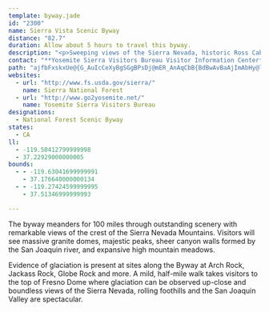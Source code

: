 ```yaml
---
template: byway.jade
id: "2300"
name: Sierra Vista Scenic Byway
distance: "82.7"
duration: Allow about 5 hours to travel this byway.
description: "<p>Sweeping views of the Sierra Nevada, historic Ross Cabin, geologic features such as Fuller Buttes, Balloon Dome and Globe Rock, estuaries at Jackass Meadow, access to the John Muir and Ansel Adams wilderness areas, the cultural values experienced at the Sierra Mono Indian Museum; all on a 90 mile loop just outside Yosemite National Park. Add a side trip to the exact geographic center of California or Nelder Grove of Giant Sequoias. Welcome to the Sierra Vista Scenic Byway.</p>"
contact: "**Yosemite Sierra Visitors Bureau Visitor Information Center**  \n 559-683-4636  \n [Send E-mail](mailto:ysvb@yosemitethisyear.com )  \n\n"
path: "ajfbFxskxUe@{G_AuIcCeXyBgSGgBPsDj@mER_AnAqCbB{BdBwAvBaAjImAbHy@lACrC\\rCFlFIrFeAvEsBpGeAn@e@bAsAlJuU~@uEXs@~@sAnAk@pAYlCEtAY|AKjGkCp@OvD@~@Mn@YtNgNfD{DpCmEhGoL~AwBrBgBn@Yh@QzCGzBk@vCgA`A_AtCmEfA}@|ViGnCSdC?|CKvHoLfDsD~@s@f@kBPeEDiDs@gEDWXa@bBEhBLnBx@^Gv@c@hB{AdB_@jD~Ad@SReBDgGnAmCl@mFxAgGj@kAr@s@bD_B\\g@t@eEXu@Xo@^[n@c@`HAPK^{@X}BpBgF^aBnAmIDaBKsAHo@n@wB~B_M\\a@nAQbEmExA_DpAmBRmASaEeAsCKkBgB_FgEmBm@Ka@[EeAReDIa@oBuGs@e@u@gAy@IsBvAyBz@mA~Ae@Xo@BWOUm@?_@`@{AP_BEqAYy@oAsA}@g@m@M{CUYIgD_C}@E_Bd@o@EKMIWDa@N]|@y@z@gBHy@NQR?ZPRd@bAxAdAd@r@@x@KbBeAZULe@d@_Dh@aBYkAsDmCo@q@qCmDe@_Ai@}EYi@o@s@_@sAOkACgAN_AH{AEk@e@gB}CgDcAWy@eAOm@EeAC_AHyAUm@}AaAIQK_@OyB_@eAw@a@iDDiAZcBjAYdAE`CKx@Yp@_@r@qDxE}@Ro@CoD}@yAKiCZmBb@gAOiFuB}@k@mEa@a@Kw@a@kCsFc@c@sBe@uJgAo@{@Qo@DqFSq@[m@YW}EuCmAeBUk@s@yCaAiFm@eFIuKmCuHcB_Dk@q@mDwL}BeDwEmB_BeAe@y@aLw^YyATuEIy@iA{EUwEEs[_A{MgBuO_AyD}A{@YWUa@s@uLUeAe@eA}@s@{F_DiBsAcCuHsA_MG}BhBcHH}@V{QF_PTiAnCgGlAwBdBaB`AsAZcA\\gD@gB[sBYw@gF{Gg@u@Mq@CyALsCzBcPBm@Y}Aq@_C}@cB_BqBcAYwBYcAD}FjCeAt@}E~EwAf@uC^cAdAo@`CiAxCyBpDw@l@k@RyAJeI_Co@?u@PgBbAgEbDeA`@i@v@Qh@m@~Ei@~@gBlBeC~Ac@f@{@~BsA~EmAtAe@DqBrA_AvAuCfCc@rBiAjAu@XyAMi@Qg@_@{AqBs@_@yBUyA?m@D_@RyBrB_Af@sAb@yARmDJ_@CsC{@gIeGcAgAcCmEcEeE}B{CgBgBkA_B_AmBcAeE_@uDAkAd@yDDw@W}Do@yEA}ADyAhAcOCgB[uCu@cBcAoAwBwAmBgAoBw@o@MoA`@o@j@g@fAQbAi@bEo@nASNu@Vc@@qHOiE]c@Ho@f@o@~A?lAI^Yf@s@d@eArBe@\\cBXg@l@aAxBsBhB_@tAD`@b@tAIt@i@^_@Cs@[yHIs@d@}BvBo@`Ai@xAc@Xe@J]Ii@u@eBmGCsAKS_Ck@Sg@Mu@AiDa@YaAwAIyC_@cAyAyBcAwBcAdDkAlAs@dDOrBORk@Xu@x@W~@SlBHd@n@x@xApAh@|CHbBSrB?XlAlC@l@QfB]p@{LFi@HcAz@[?cAa@SFa@d@]Lo@AmAcAk@Di@Ry@jAOdBi@jAeAh@yBH}@YiBiBcF{@cA_Aw@_DKGoAM_BLYM]yB_@q@yFPs@Is@u@{@sCgBsHU[o@]}@Ee@\\IRo@hFMNy@RiCbE_AnB_@|By@p@yBr@Y\\ITHr@x@bCCTQ\\}AY_CsAd@sIEaEc@mASOa@EqCj@o@BiBe@sALc@Xa@dAy@`AmEh@}AzAu@Z}@t@e@xALpEWbCU`AmA`DS~Bg@vBSLOQDoL[g@SKSDk@r@}BtFi@bA_@FgBAkBf@c@d@eAnCyAfCc@VgBJq@d@o@nAa@dDuCrGiAfAcCd@o@MiAq@y@Wi@?mCnAgDh@yBbCcAf@eA\\gFpEsEAcBa@Si@Em@Ae@Jg@n@y@~@e@|@Sz@e@l@gBvBsAN_@NkAYeDPm@r@s@\\m@Zw@XuDdAyB\\sCDeBY{DUs@}D_EUm@BwAfB{Hf@sAXW~Bu@bAsC^s@vCqBd@y@Nm@b@mCtAgG\\kAd@aAX}AYuCXeJ?uDIgBY_@o@c@}FiAm@LsDdCiCzDIp@BhBIx@i@lAsDdGYv@SxAAlCOn@qAbC_EzE_AfCMGi@yB_AkBuAyAIkAYg@_@[{AUwA\\_@ZWb@UrA_AfDo@`AsAp@gBXqJl@uCJy@M_Ay@]y@A]dA}CDo@ViFMaDBq@Dk@r@_CT}A@cCQmBc@{@e@]{ASgC?aE^i@j@i@zAAdBTlAA^a@dA[^sB`BaFxBiCx@O\\M~@k@lC_@`@cAXsFSs@Vo@zAEfAdB~H?lAU^YVi@FiCCg@PSVQd@IzAU`B_@|@[P_JR_@`@q@lC}@fBMj@\\jBtClCj@t@Jn@IzBOl@SRu@ZYX]bBAd@^bCKfA_@fAw@d@e@t@CxEoArDOxBIdEK`Am@~@qFlFa@lAYXoAXy@_@g@s@UyAJo@Ak@Kk@o@gA{@?oB~@sA?U_@Uw@MmCWoAc@y@g@i@k@Ui@Ke@@i@PsAfAy@^_APy@Si@e@gC_E[Ys@G}A^u@t@_BbCs@t@mD`BiBb@s@?_A_@sDyDi@S]CaAVoA~@a@x@Kr@E~@HzIM~BSd@QZ_@RgBd@i@b@[r@gAbD{@bAYj@Sb@e@|Co@jA}Dt@UPeE`IyE`IeAfDS~Be@jA_PjQaGdAy@dAQx@WlEKn@_@v@}ExAgAr@y@VeAe@uBeDw@q@}CoAyCeBiAMoBwBs@Yi@?m@Ve@tAaB~H]d@YPiAEgEeBcBe@e@Fs@j@oBl@m@x@{A|Dm@hE?r@Rr@bBpDIr@Sj@e@Zi@HgHiC}CgB}Bu@o@I_AP}DdBcCxAiB`CcBpAiDz@cA|@c@`Ec@p@g@L}@Ko@m@IqBNaCEeBOkAg@aAaBgAqFkCoAEaAj@Wr@GVFt@z@pCBr@I~@QZ}@\\cAIsCu@sE_@YSiDyEiAg@uDEq@XiAtAo@xA]xB\\lHQfC[dAi@l@_Ad@aEl@k@t@e@hCWh@QRq@Lw@KwByBcAMiAJuBlAgB^e@Ci@Yo@y@i@{BEeBhCaFTy@?s@E_@cD{JmAsC[mACeA|BmKhAiDrA}@bB_@hAm@n@y@N_@@qAWaCo@gAa@_@cEmBoAiBI{BBy@b@sAj@q@bAs@dMGrEMjAi@h@a@f@s@XiARuA?wBWaE_@aFUsA]m@{@y@sAs@y@s@yByCi@WqIaA}Ak@a@m@SmE}AyC_CmFyA}BqAm@k@MsFEw@QeCwCw@]iFRaHoAsFOmBmAUy@@kAf@_AfHcDhCyBdAwEr@o@v@]~CdAv@SpAs@xCy@|@e@r@y@hC{Dd@WbAGdCs@l@_HH_Jm@{AoAyAiAYy@@iRnAyAQ}DkCcA[cGOu@OuKsHwDgD{@kAwBoFoAkAiCqAmDmA}AEiCNiBQmAy@kMkEuAiAc@uAoAaCgDyDiDoCs@QwHdBoLxBuBPsACqG{@yWyEkJsAkM?wBs@{AcA}@{A_@}AOmA?aADs@lCgNTyBBsCSmDiAyJyAwDy@}@eKgAo@SmDcCuDgA}AmAc@m@c@yC_A_AsAa@wJ_ByAe@_@q@KyBx@uDCsAMm@q@uAsCoDw@w@cDaBqI_D[u@Ik@EaANwCCmA_ByD_AyCo@e@kC_@eB{@Q_BCeANuA@qBLaAh@}@t@[vBE`MlA~@_@h@eAHgAOkAsDiHcAsAoAyBm@mBo@qHe@{A}AeB}@uAO_AB_ANk@R_@n@g@^Ex@D~Bl@bAm@n@_ArAgDxAsAx@iBNo@BwAg@{EA_AD{@d@sAhCiFRsADuAYuH?kBy@_FuAyDmHwMiBeCcAy@_BYqAPq@^iAJc@?y@Y_AcAgBuCy@cAmE{DiAyAa@qASuBNiPOgDo@sGCaEe@mD_@q@{I{JoAqCSiAc@iAu@{C[k@i@a@aA]aAo@w@q@y@qAYiA{BiCU{@I_ADyCMaBq@mBiAkA_Bs@aB]}AO_A?_BZuAx@cAb@iATmE\\yBf@cB|@iAz@yA~AsLzGkC`AaGv@iA^mDfBkLlHcVlJkEx@qBLe@EiFuAm@Wg@_@}CuCsGsKqAgA_HeDaI{EwFgCs@i@}E{EyBmAiBc@uJwAk@UmC_BaH{Gm@Ki@Na@r@_@fAe@rCSd@s@r@aEpCo@r@cCbGsAxG{@zBo@b@{I~AULcCrCo@Zm@JeB?w@_@UaAIsAOm@_D_G}@y@e@MiAEs@FcGxAs@FwAMQKo@}@o@W]?sBw@_G}E_FwCuEyD]Oy@I_Ab@c@n@QpA}BbIsCvEaDtGqAxBs@v@o@N{DJiDGeKXa@Tc@b@s@jAk@hAgErKI^UxHOlAg@lA{@R}DkAiBMiCJkIMi@H[j@ZdDRxCV~@R`CIdCu@tFI`BH\\TZh@\\l@JtAx@\\t@NfCYv@w@j@uAZcBPyA?_Aj@mEtFUj@Ix@DjAv@tE\\fINzIEpBIfAkCzEmCjDYlAMhDFvEI~As@nB[jE^tALvAZfAn@|@Tx@LlA?~@Sz@E~CNtDi@zTOxAgCrEsEpNK|BFtBl@xArBvCrArA~AlChArArAfCrAxDrDfJhDfLxCpSR|@n@zAr@pAvGbIvElHhEzHx@r@rD~@^l@`ExKpAfFRtBE~Gi@`EEpAp@tIF~CTrA^fDD`CR|A|BnDn@vAD`BUvDcA`DsBlCiAfDyA~BoAlDE~@VhCFpFNrANjDz@lDXfBAPwChGsC`HmAxDe@~Be@`ASxAyBxEi@tCu@|BDlBr@zDdClHIlB_B~GSz@Aj@Dl@^r@hAdAXjAElBw@fEBj@Rl@x@lBCr@O|Au@`A{F~Au@Xc@^UxA?`@Jp@v@~@d@\\hAT|D`BnAxAXpBmA`GkBtPOp@YZcNYg@f@YjA}AdEMz@Vp@Tj@rArBbFlHrBnExDfGf@vATlAIdAOb@Jh@jJfGpClAzJxCvH`D~GrDR^Ax@i@tDg@|BHdAx@`AnBrAvAdDnBEn@k@|@e@~@ExB\\bAgATq@\\KH^@~@KlBT`CnC~KxAfFpAnDbJ`SPdAPnPJp@lArB`EfAnCSvA_@nAr@T?NSl@cCx@cAnA_@rAXxChCz@rBf@pBxDxArEtAzEnCrX|UfBxBb@r@Zz@Hv@GxBOf@kBlBwD~Em@`BLzAvAvBpA`E|BdB`@x@LdBUd@s@`@}A`@UAYEYYo@mA_@YUEy@J_Ar@cAf@yB\\}@E_@Li@d@c@xABxCSfB_@d@a@RaAPyFKi@EqD}@i@VQ`@I|Ad@zA`F~I~A~BvA`AtBd@`CJnG_@fAe@nDw@rADzBMtCJn@PlCfBxDhAlBhAr@l@bCxDr@fBz@zCnIbSLdA_@fE?pAvBxGXTd@JtA?xJmBj@G`BT~QnKt@V|CdCfKnGhBbB|A|C^dBTp@dL`JjEhC~@~@n@pA@xA\\`ApGrGt@jGX`@lBdA~CfEhArCbBlJTRR@fDOxCt@xAMx@l@dCzG`DpFbAlCVlBKxAYlAA\\z@rB|@fAvGfBrAfBtApFlCtEr@f@nAPlCS`@Lr@x@r@jCJLnDxClInFbDjDtAjAvDlAnAD\\LjA~AbAz@lFp@lBD~C`Fb@d@|FxEfDfBj@~BjBnDb@vAl@p@|EzBpFfB|Dj@fGrAbD^|FSn@DpFhIdB`B|BxAnAjAr@dAbAfF`@~@b@DXRBr@MjCd@t@jDvArF`AzFD`Af@pAjBnA`Dr@v@fJzFbDPlBd@xERbA]^b@d@E~@~@tGbMrCxGxElGvFzD|DxDfDlA|F~CzAPb@h@XhBb@hHi@dDwAnEi@fA{AxGUvCPfC\\hAvC\\jBe@nABb@NlBdB^^@l@e@jBHtA|@d@bEpD~A`Cd@vB`@TZL^ArEsBfCKt@j@~@~AfB`AlErAnCfAl@H~CfAbCd@d@Vv@`AXlADpA_@~AElBNr@PhCKpBD`AJb@p@`@b@G\\c@hAOrAe@XY\\mAz@mGb@QrAQ~BHnAo@f@}@ZwDYuCo@kAe@EgADeAQCm@Re@lAGnATr@IvCEzAWn@Ux@wAr@e@~@SlBGz@LzErC~@RtBjBv@fC@l@K^YRyAPcAXyCzAgDh@o@XUl@Cv@\\hACr@u@pF?xAIz@u@dB^p@nAz@^h@b@tA`@p@b@Ib@[Ce@Qe@}@kAo@[IW?_@b@OnAFx@YVa@@eCN_B?c@Nc@XQTFRXGjBBj@vBfDn@jBSfAUl@TdCNXf@KP[?o@QgA`@q@\\Sb@HZ^SrBl@hA`Ar@Bj@UlAu@lC@t@x@r@rAXd@ERMtC_CRe@EmBOkAhAmDE{A^e@p@NVv@o@jCx@zGhAjAf@rA\\xADbAaAdCMdAE~C_@x@cAl@wAxA_C`AuAjAmA?EdA^t@x@P~ADjCjAtCXrDD~@x@~ArBKlAg@x@aARYrCsAxBBdAj@nAlAp@j@?t@a@tBeFxAe@d@Ed@Hv@KbCsAhBQh@k@~@oBX_BMwBFs@x@a@x@Pt@^x@|@r@xAX\\hCW~BvDxAl@vAG`A]lAGXf@bBp@nAF|@eAd@MlEz@nA^x@jAXrBh@dB^^hC_@xB?|@^bC^hAZdCbClAI^NXh@vBpCVxAl@zARVxBlANV\\fDZRXf@hBjE~@~@zCzDpARZPVXHx@uArDJZ`@h@bAl@\\d@XtBn@jC`@J|CLrAWh@BxAzBtBjBp@XdBP`I_@l@H~@b@nB~Ax@^jGYf@LdDjBd@FpF_AxBJrA~@Zl@NpABlDNtArBrFnCjGxAtAbBjAvB~@v@Cx@_@|@MjGz@d@GnAe@n@NbCvBr@Tx@Kb@e@h@kAt@o@zCqAzCVh@Zx@~@~@p@|@X^KbAy@d@DrC`CrAl@rAb@z@Ln@G|@w@Ts@Ly@Y{F?o@bBwEd@KnByDb@]b@Bh@pATLXKPe@NeAb@y@`@Mf@LNh@Ir@Hl@X@T[v@mBNQ`@?vBp@fJ|RXlB?~ASzAoFxMiAlB}@dAy@r@uBz@qFdBgE~AoBrAm@~@e@rBMzB[|Bm@lBqBzFsAjCcBfBgElByAX{AMuDwAeAUs@FqAbAa@|@[nCIpG_@jNIrA}@nFkApDmDnG_ArBmCtKe@~Aq@`DeBdHcBbF{@pB}BnBy@h@oEnBkA~@sFlGwAp@{Af@{DXcLJwBPe@NqAJeAh@_Al@y@dAq@fB]hB?rCx@zKIjDy@zDe@|AsC|GYpAy@`KSdB_@nAy@vA{\\|^kO|O}CrF]fAeBzD}A~DoAdCqJnKiBxCs@dBu@`Eo@hJc@fMEbROdCi@dDkA`DkBtCcDdD_BzBs@|Ae@nB"
websites: 
  - url: "http://www.fs.usda.gov/sierra/"
    name: Sierra National Forest
  - url: "http://www.go2yosemite.net/"
    name: Yosemite Sierra Visitors Bureau
designations: 
  - National Forest Scenic Byway
states: 
  - CA
ll: 
  - -119.50412799999998
  - 37.22929000000005
bounds: 
  - - -119.63041699999991
    - 37.176640000000134
  - - -119.27424599999995
    - 37.51346999999993

---
```


<p>The byway meanders for 100 miles through outstanding scenery with remarkable views of the crest of the Sierra Nevada Mountains. Visitors will see massive granite domes, majestic peaks, sheer canyon walls formed by the San Joaquin river, and expansive high mountain meadows.</p><p>Evidence of glaciation is present at sites along the Byway at Arch Rock, Jackass Rock, Globe Rock and more. A mild, half-mile walk takes visitors to the top of Fresno Dome where glaciation can be observed up-close and boundless views of the Sierra Nevada, rolling foothills and the San Joaquin Valley are spectacular.</p>